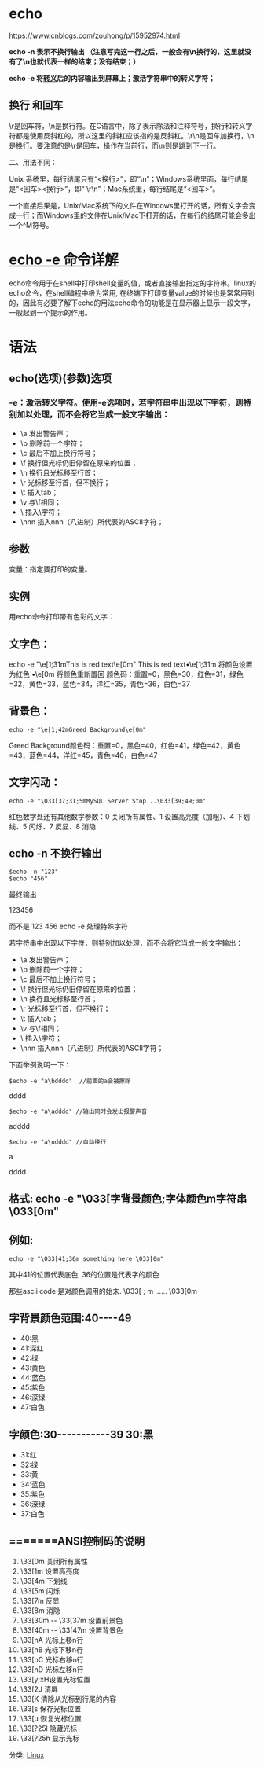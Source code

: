 # echo





https://www.cnblogs.com/zouhong/p/15952974.html



**echo -n 表示不换行输出 （注意写完这一行之后，一般会有\n换行的，这里就没有了\n也就代表一样的结束；没有结束；）**

**echo -e 将[转义](https://so.csdn.net/so/search?q=转义&spm=1001.2101.3001.7020)后的内容输出到屏幕上；激活字符串中的转义字符；**



## 换行 和回车



\r是回车符，\n是换行符。在C语言中，除了表示除法和注释符号，换行和转义字符都是使用反斜杠的，所以这里的斜杠应该指的是反斜杠。\r\n是回车加换行，\n是换行。要注意的是\r是回车，操作在当前行，而\n则是跳到下一行。

二、用法不同：

Unix 系统里，每行结尾只有“<换行>”，即“\n”；Windows系统里面，每行结尾是“<回车><换行>”，即“ \r\n”；Mac系统里，每行结尾是“<回车>”。

一个直接后果是，Unix/Mac系统下的文件在Windows里打开的话，所有文字会变成一行；而Windows里的文件在Unix/Mac下打开的话，在每行的结尾可能会多出一个^M符号。



# [echo -e 命令详解](https://www.cnblogs.com/zouhong/p/15952974.html)

echo命令用于在shell中打印shell变量的值，或者直接输出指定的字符串。linux的echo命令，在shell编程中极为常用, 在终端下打印变量value的时候也是常常用到的，因此有必要了解下echo的用法echo命令的功能是在显示器上显示一段文字，一般起到一个提示的作用。

# 语法

## echo(选项)(参数)选项

### -e：激活转义字符。使用-e选项时，若字符串中出现以下字符，则特别加以处理，而不会将它当成一般文字输出：

- \a 发出警告声；
- \b 删除前一个字符；
- \c 最后不加上换行符号；
- \f 换行但光标仍旧停留在原来的位置；
- \n 换行且光标移至行首；
- \r 光标移至行首，但不换行；
- \t 插入tab；
- \v 与\f相同；
- \\ 插入\字符；
- \nnn 插入nnn（八进制）所代表的ASCII字符；

## 参数

变量：指定要打印的变量。

## 实例

用echo命令打印带有色彩的文字：

## 文字色：

echo -e "\e[1;31mThis is red text\e[0m"
This is red text•\e[1;31m 将颜色设置为红色
•\e[0m 将颜色重新置回
颜色码：重置=0，黑色=30，红色=31，绿色=32，黄色=33，蓝色=34，洋红=35，青色=36，白色=37

## 背景色：

```
echo -e "\e[1;42mGreed Background\e[0m"
```

Greed Background颜色码：重置=0，黑色=40，红色=41，绿色=42，黄色=43，蓝色=44，洋红=45，青色=46，白色=47

## 文字闪动：

```
echo -e "\033[37;31;5mMySQL Server Stop...\033[39;49;0m"
```

红色数字处还有其他数字参数：0 关闭所有属性、1 设置高亮度（加粗）、4 下划线、5 闪烁、7 反显、8 消隐

## echo -n 不换行输出

```
$echo -n "123"
$echo "456"
```

最终输出 

123456

而不是
123
456
echo -e 处理特殊字符

若字符串中出现以下字符，则特别加以处理，而不会将它当成一般文字输出：

- \a 发出警告声；
- \b 删除前一个字符；
- \c 最后不加上换行符号；
- \f 换行但光标仍旧停留在原来的位置；
- \n 换行且光标移至行首；
- \r 光标移至行首，但不换行；
- \t 插入tab；
- \v 与\f相同；
- \\ 插入\字符；
- \nnn 插入nnn（八进制）所代表的ASCII字符；

下面举例说明一下：

```
$echo -e "a\bdddd"  //前面的a会被擦除
```

dddd

```
$echo -e "a\adddd" //输出同时会发出报警声音
```

adddd

```
$echo -e "a\ndddd" //自动换行
```

a

dddd

## 格式: echo -e "\033[字背景颜色;字体颜色m字符串\033[0m" 

## 例如: 

```
echo -e "\033[41;36m something here \033[0m" 
```

其中41的位置代表底色, 36的位置是代表字的颜色 


那些ascii code 是对颜色调用的始末. 
\033[ ; m …… \033[0m 

## 字背景颜色范围:40----49 

- 40:黑 
- 41:深红 
- 42:绿 
- 43:黄色 
- 44:蓝色 
- 45:紫色 
- 46:深绿 
- 47:白色 

## 字颜色:30-----------39 30:黑 

- 31:红 
- 32:绿 
- 33:黄 
- 34:蓝色 
- 35:紫色 
- 36:深绿 
- 37:白色 

##  =======ANSI控制码的说明 

1. \33[0m 关闭所有属性 
2. \33[1m 设置高亮度 
3. \33[4m 下划线 
4. \33[5m 闪烁 
5. \33[7m 反显 
6. \33[8m 消隐 
7. \33[30m -- \33[37m 设置前景色 
8. \33[40m -- \33[47m 设置背景色 
9. \33[nA 光标上移n行 
10. \33[nB 光标下移n行 
11. \33[nC 光标右移n行 
12. \33[nD 光标左移n行 
13. \33[y;xH设置光标位置 
14. \33[2J 清屏 
15. \33[K 清除从光标到行尾的内容 
16. \33[s 保存光标位置 
17. \33[u 恢复光标位置 
18. \33[?25l 隐藏光标 
19. \33[?25h 显示光标

分类: [Linux](https://www.cnblogs.com/zouhong/category/1311357.html)